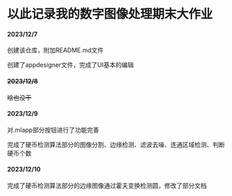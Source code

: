 # 以此记录我的数字图像处理期末大作业

#### 2023/12/7

创建该仓库，附加README.md文件

创建了appdesigner文件，完成了UI基本的编辑



#### ~~2023/12/8~~

~~啥也没干~~



#### 2023/12/9

对.mlapp部分按钮进行了功能完善

完成了硬币检测算法部分的图像分割、边缘检测、滤波去噪、连通区域检测、判断硬币个数



#### 2023/12/10

完成了硬币检测算法部分的边缘图像通过霍夫变换检测圆，修改了部分文档